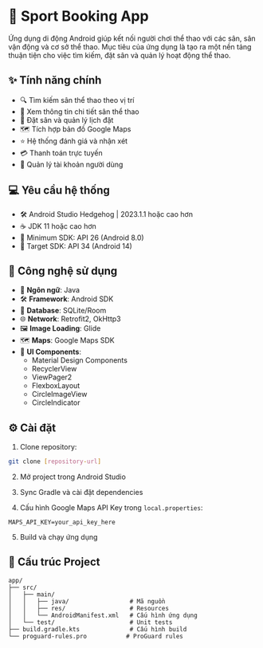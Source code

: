 # 🏃 Sport Booking App

Ứng dụng di động Android giúp kết nối người chơi thể thao với các sân, sân vận động và cơ sở thể thao. Mục tiêu của ứng dụng là tạo ra một nền tảng thuận tiện cho việc tìm kiếm, đặt sân và quản lý hoạt động thể thao.

## ✨ Tính năng chính

- 🔍 Tìm kiếm sân thể thao theo vị trí
- 📝 Xem thông tin chi tiết sân thể thao
- 📅 Đặt sân và quản lý lịch đặt
- 🗺️ Tích hợp bản đồ Google Maps
- ⭐ Hệ thống đánh giá và nhận xét
- 💳 Thanh toán trực tuyến
- 👤 Quản lý tài khoản người dùng

## 💻 Yêu cầu hệ thống

- 🛠️ Android Studio Hedgehog | 2023.1.1 hoặc cao hơn
- ☕ JDK 11 hoặc cao hơn
- 📱 Minimum SDK: API 26 (Android 8.0)
- 🎯 Target SDK: API 34 (Android 14)

## 🔧 Công nghệ sử dụng

- 📝 **Ngôn ngữ**: Java
- 🛠️ **Framework**: Android SDK
- 💾 **Database**: SQLite/Room
- 🌐 **Network**: Retrofit2, OkHttp3
- 🖼️ **Image Loading**: Glide
- 🗺️ **Maps**: Google Maps SDK
- 🎨 **UI Components**:
  - Material Design Components
  - RecyclerView
  - ViewPager2
  - FlexboxLayout
  - CircleImageView
  - CircleIndicator

## ⚙️ Cài đặt

1. Clone repository:

```bash
git clone [repository-url]
```

2. Mở project trong Android Studio

3. Sync Gradle và cài đặt dependencies

4. Cấu hình Google Maps API Key trong `local.properties`:

```properties
MAPS_API_KEY=your_api_key_here
```

5. Build và chạy ứng dụng

## 📁 Cấu trúc Project

```
app/
├── src/
│   ├── main/
│   │   ├── java/                 # Mã nguồn
│   │   ├── res/                  # Resources
│   │   └── AndroidManifest.xml   # Cấu hình ứng dụng
│   └── test/                     # Unit tests
├── build.gradle.kts              # Cấu hình build
└── proguard-rules.pro           # ProGuard rules
```
